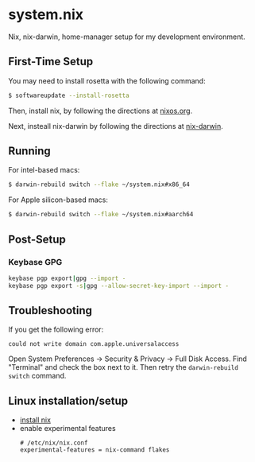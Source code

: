 # system.nix

Nix, nix-darwin, home-manager setup for my development environment.

## First-Time Setup

You may need to install rosetta with the following command:

```sh
$ softwareupdate --install-rosetta
```

Then, install nix, by following the directions at [nixos.org](https://nixos.org/).

Next, insteall nix-darwin by following the directions at [nix-darwin](https://github.com/LnL7/nix-darwin).

## Running

For intel-based macs:

```sh
$ darwin-rebuild switch --flake ~/system.nix#x86_64
```

For Apple silicon-based macs:

```sh
$ darwin-rebuild switch --flake ~/system.nix#aarch64
```

## Post-Setup

### Keybase GPG

```sh
keybase pgp export|gpg --import -
keybase pgp export -s|gpg --allow-secret-key-import --import -
```

## Troubleshooting

If you get the following error:

```
could not write domain com.apple.universalaccess
```

Open System Preferences -> Security & Privacy -> Full Disk Access.
Find "Terminal" and check the box next to it.
Then retry the `darwin-rebuild switch` command.

## Linux installation/setup

- [install nix](https://nixos.org/download/#nix-install-linux)
- enable experimental features
  ```
  # /etc/nix/nix.conf
  experimental-features = nix-command flakes
  ```
